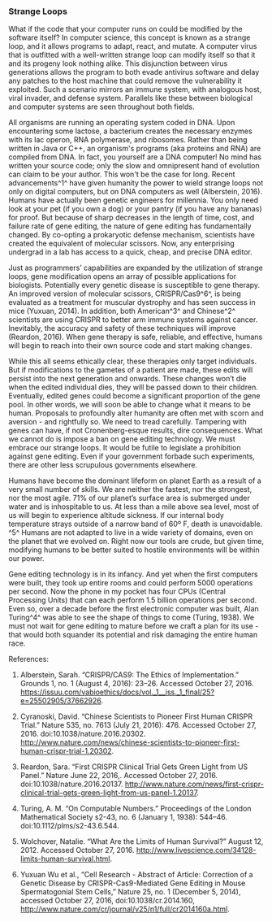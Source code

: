 <link rel="shortcut icon" type="image/png" href="favicon.ico"/>
<link rel="stylesheet" Type="text/css" href="http://people.virginia.edu/~nj7kv/style.css">
<title>Strange Loops</title>

### Strange Loops
What if the code that your computer runs on could be modified by the software itself? In computer science, this concept is known as a strange loop, and it allows programs to adapt, react, and mutate. A computer virus that is outfitted with a well-written strange loop can modify itself so that it and its progeny look nothing alike. This disjunction between virus generations allows the program to both evade antivirus software and delay any patches to the host machine that could remove the vulnerability it exploited. Such a scenario mirrors an immune system, with analogous host, viral invader, and defense system. Parallels like these between biological and computer systems are seen throughout both fields.

All organisms are running an operating system coded in DNA. Upon encountering some lactose, a bacterium creates the necessary enzymes with its lac operon, RNA polymerase, and ribosomes. Rather than being written in Java or C++, an organism's programs (aka proteins and RNA) are compiled from DNA. In fact, you yourself are a DNA computer! No mind has written your source code; only the slow and omnipresent hand of evolution can claim to be your author. This won't be the case for long. Recent advancements^1^ have given humanity the power to wield strange loops not only on digital computers, but on DNA computers as well (Alberstein, 2016). Humans have actually been genetic engineers for millennia. You only need look at your pet (if you own a dog) or your pantry (if you have any bananas) for proof. But because of sharp decreases in the length of time, cost, and failure rate of gene editing, the nature of gene editing has fundamentally changed. By co-opting a prokaryotic defense mechanism, scientists have created the equivalent of molecular scissors. Now, any enterprising undergrad in a lab has access to a quick, cheap, and precise DNA editor.

Just as programmers’ capabilities are expanded by the utilization of strange loops, gene modification opens an array of possible applications for biologists. Potentially every genetic disease is susceptible to gene therapy. An improved version of molecular scissors, CRISPR/Cas9^6^,  is being evaluated as a treatment for muscular dystrophy and has seen success in mice (Yuxuan, 2014). In addition, both American^3^ and Chinese^2^  scientists are using CRISPR to better arm immune systems against cancer. Inevitably, the accuracy and safety of these techniques will improve (Reardon, 2016). When gene therapy is safe, reliable, and effective, humans will begin to reach into their own source code and start making changes.

While this all seems ethically clear, these therapies only target individuals. But if modifications to the gametes of a patient are made, these edits will persist into the next generation and onwards. These changes won’t die when the edited individual dies, they will be passed down to their children. Eventually, edited genes could become a significant proportion of the gene pool. In other words, we will soon be able to change what it means to be human. Proposals to profoundly alter humanity are often met with scorn and aversion - and rightfully so. We need to tread carefully. Tampering with genes can have, if not Cronenberg-esque results, dire consequences. What we cannot do is impose a ban on gene editing technology. We must embrace our strange loops.  It would be futile to legislate a prohibition against gene editing. Even if your government forbade such experiments, there are other less scrupulous governments elsewhere.

Humans have become the dominant lifeform on planet Earth as a result of a very small number of skills. We are neither the fastest, nor the strongest, nor the most agile. 71% of our planet’s surface area is submerged under water and is inhospitable to us. At less than a mile above sea level, most of us will begin to experience altitude sickness. If our internal body temperature strays outside of a narrow band of 60º F, death is unavoidable. ^5^ Humans are not adapted to live in a wide variety of domains, even on the planet that we evolved on. Right now our tools are crude, but given time, modifying humans to be better suited to hostile environments will be within our power.

Gene editing technology is in its infancy. And yet when the first computers were built, they took up entire rooms and could perform 5000 operations per second. Now the phone in my pocket has four CPUs (Central Processing Units) that can each perform 1.5 billion operations per second. Even so, over a decade before the first electronic computer was built, Alan Turing^4^ was able to see the shape of things to come (Turing, 1938). We must not wait for gene editing to mature before we craft a plan for its use - that would both squander its potential and risk damaging the entire human race.

References:

1. Alberstein, Sarah. “CRISPR/CAS9: The Ethics of Implementation.” Grounds
1, no. 1  (August 4, 2016): 23–26. Accessed October 27, 2016. https://issuu.com/vabioethics/docs/vol._1__iss._1_final/25?e=25502905/37662926.

2. Cyranoski, David. “Chinese Scientists to Pioneer First Human CRISPR Trial.” Nature 535, no. 7613 (July 21, 2016): 476. Accessed October 27, 2016. doi:10.1038/nature.2016.20302. http://www.nature.com/news/chinese-scientists-to-pioneer-first-human-crispr-trial-1.20302.

3. Reardon, Sara. “First CRISPR Clinical Trial Gets Green Light from US Panel.” Nature June 22, 2016,. Accessed October 27, 2016. doi:10.1038/nature.2016.20137. http://www.nature.com/news/first-crispr-clinical-trial-gets-green-light-from-us-panel-1.20137.

4. Turing, A. M. “On Computable Numbers.” Proceedings of the London Mathematical Society s2-43, no. 6 (January 1, 1938): 544–46. doi:10.1112/plms/s2-43.6.544.

5. Wolchover, Natalie. “What Are the Limits of Human Survival?” August 12, 2012. Accessed October 27, 2016. http://www.livescience.com/34128-limits-human-survival.html.

6. Yuxuan Wu et al., “Cell Research - Abstract of Article: Correction of a Genetic Disease by CRISPR-Cas9-Mediated Gene Editing in Mouse Spermatogonial Stem Cells,” Nature 25, no. 1 (December 5, 2014), accessed October 27, 2016, doi:10.1038/cr.2014.160, http://www.nature.com/cr/journal/v25/n1/full/cr2014160a.html.